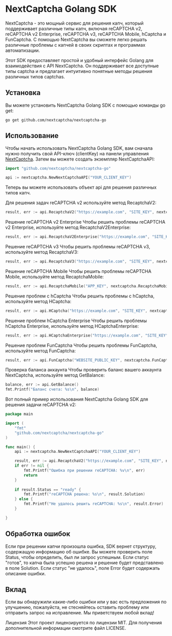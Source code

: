 # NextCaptcha Golang SDK

NextCaptcha - это мощный сервис для решения капч, который поддерживает различные типы капч, включая reCAPTCHA v2,
reCAPTCHA v2 Enterprise, reCAPTCHA v3, reCAPTCHA Mobile, hCaptcha и FunCaptcha. С помощью NextCaptcha вы сможете легко
решать различные проблемы с капчей в своих скриптах и программах автоматизации.

Этот SDK предоставляет простой и удобный интерфейс Golang для взаимодействия с API NextCaptcha. Он поддерживает все
доступные типы captcha и предлагает интуитивно понятные методы решения различных типов captchas.

## Установка

Вы можете установить NextCaptcha Golang SDK с помощью команды go get:

```shell
go get github.com/nextcaptcha/nextcaptcha-go
```

## Использование
Чтобы начать использовать NextCaptcha Golang SDK, вам сначала нужно получить свой API-ключ (clientKey) на панели управления [NextCaptcha](https://dashboard.nextcaptcha.com). Затем вы можете создать экземпляр NextCaptchaAPI:
```go
import "github.com/nextcaptcha/nextcaptcha-go"

api := nextcaptcha.NewNextCaptchaAPI("YOUR_CLIENT_KEY")

```

Теперь вы можете использовать объект api для решения различных типов капч.

Для решения задач reCAPTCHA v2 используйте метод RecaptchaV2:

```go
result, err := api.RecaptchaV2("https://example.com", "SITE_KEY", nextcaptcha.RecaptchaV2Options{})

```
Решение reCAPTCHA v2 Enterprise
Чтобы решить проблемы reCAPTCHA v2 Enterprise, используйте метод RecaptchaV2Enterprise:
```go
result, err := api.RecaptchaV2Enterprise("https://example.com", "SITE_KEY", nextcaptcha.RecaptchaV2EnterpriseOptions{})
```

Решение reCAPTCHA v3
Чтобы решить проблемы reCAPTCHA v3, используйте метод RecaptchaV3:

```go
result, err := api.RecaptchaV3("https://example.com", "SITE_KEY", nextcaptcha.RecaptchaV3Options{})

```
Решение reCAPTCHA Mobile
Чтобы решить проблемы reCAPTCHA Mobile, используйте метод RecaptchaMobile:

```go
result, err := api.RecaptchaMobile("APP_KEY", nextcaptcha.RecaptchaMobileOptions{})
```

Решение проблем с hCaptcha
Чтобы решить проблемы с hCaptcha, используйте метод HCaptcha:

```go
result, err := api.HCaptcha("https://example.com", "SITE_KEY", nextcaptcha.HCaptchaOptions{})
```
Решение проблем hCaptcha Enterprise
Чтобы решить проблемы hCaptcha Enterprise, используйте метод HCaptchaEnterprise:

```go
result, err := api.HCaptchaEnterprise("https://example.com", "SITE_KEY", nextcaptcha.HCaptchaEnterpriseOptions{})
```

Решение проблем FunCaptcha
Чтобы решить проблемы FunCaptcha, используйте метод FunCaptcha:

```go
result, err := api.FunCaptcha("WEBSITE_PUBLIC_KEY", nextcaptcha.FunCaptchaOptions{})

```
Проверка баланса аккаунта
Чтобы проверить баланс вашего аккаунта NextCaptcha, используйте метод GetBalance:

```go
balance, err := api.GetBalance()
fmt.Printf("Баланс счета: %s\n", balance)
```

Вот полный пример использования NextCaptcha Golang SDK для решения задачи reCAPTCHA v2:

```go
package main

import (
    "fmt"
    "github.com/nextcaptcha/nextcaptcha-go"
)

func main() {
    api := nextcaptcha.NewNextCaptchaAPI("YOUR_CLIENT_KEY")

    result, err := api.RecaptchaV2("https://example.com", "SITE_KEY", nextcaptcha.RecaptchaV2Options{})
    if err != nil {
        fmt.Printf("Ошибка при решении reCAPTCHA: %v\n", err)
        return
    }
    
    if result.Status == "ready" {
        fmt.Printf("reCAPTCHA решена: %s\n", result.Solution)
    } else {
        fmt.Printf("Не удалось решить reCAPTCHA: %s\n", result.Error)
    }

}

```

## Обработка ошибок
Если при решении капчи произошла ошибка, SDK вернет структуру, содержащую информацию об ошибке. Вы можете проверить поле Status, чтобы определить, был ли запрос успешным. Если статус "готов", то капча была успешно решена и решение будет представлено в поле Solution. Если статус "не удалось", поле Error будет содержать описание ошибки.

## Вклад
Если вы обнаружили какие-либо ошибки или у вас есть предложения по улучшению, пожалуйста, не стесняйтесь оставить проблему или отправить запрос на исправление. Мы приветствуем любой вклад!

Лицензия
Этот проект лицензируется по лицензии MIT. Для получения дополнительной информации смотрите файл LICENSE.